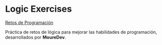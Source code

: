 # Logic Exercises

[Retos de Programación](https://retosdeprogramacion.com/ejercicios/)

Práctica de retos de lógica para mejorar las habilidades de programación, desarrollados por **MoureDev**.

